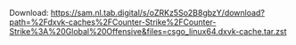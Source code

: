 Download: https://sam.nl.tab.digital/s/oZRKz5So2B8gbzY/download?path=%2Fdxvk-caches%2FCounter-Strike%2FCounter-Strike%3A%20Global%20Offensive&files=csgo_linux64.dxvk-cache.tar.zst

